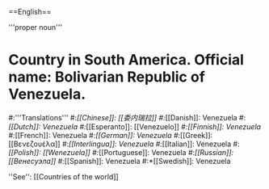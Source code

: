 ==English==

'''proper noun'''

# Country in South America. Official name: Bolivarian Republic of Venezuela.
#:'''Translations'''
#:*[[Chinese]]: [[委内瑞拉]]
#:*[[Danish]]: Venezuela
#:*[[Dutch]]: Venezuela
#:*[[Esperanto]]: [[Venezuelo]]
#:*[[Finnish]]: Venezuela
#:*[[French]]: Venezuela
#:*[[German]]: Venezuela
#:*[[Greek]]: [[Βενεζουέλα]]
#:*[[Interlingua]]: Venezuela
#:*[[Italian]]: Venezuela
#:*[[Polish]]: [[Wenezuela]]
#:*[[Portuguese]]: Venezuela
#:*[[Russian]]: [[Венесуэла]]
#:*[[Spanish]]: Venezuela
#:*[[Swedish]]: Venezuela

''See'': [[Countries of the world]]